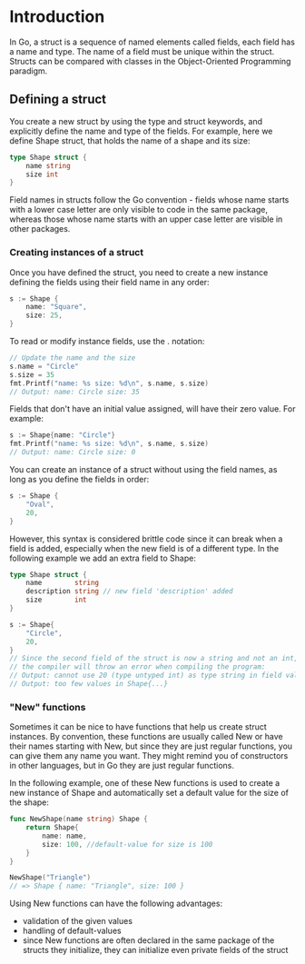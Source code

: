# Introduction
In Go, a struct is a sequence of named elements called fields, each field has a name and type. The name of a field must be unique within the struct. Structs can be compared with classes in the Object-Oriented Programming paradigm.

## Defining a struct
You create a new struct by using the type and struct keywords, and explicitly define the name and type of the fields. For example, here we define Shape struct, that holds the name of a shape and its size:
```go
type Shape struct {
    name string
    size int
}
```

Field names in structs follow the Go convention - fields whose name starts with a lower case letter are only visible to code in the same package, whereas those whose name starts with an upper case letter are visible in other packages.

### Creating instances of a struct
Once you have defined the struct, you need to create a new instance defining the fields using their field name in any order:
```go
s := Shape {
    name: "Square",
    size: 25,
}
```
To read or modify instance fields, use the . notation:
```go
// Update the name and the size
s.name = "Circle"
s.size = 35
fmt.Printf("name: %s size: %d\n", s.name, s.size)
// Output: name: Circle size: 35
```
Fields that don't have an initial value assigned, will have their zero value. For example:
```go
s := Shape{name: "Circle"}
fmt.Printf("name: %s size: %d\n", s.name, s.size)
// Output: name: Circle size: 0
```
You can create an instance of a struct without using the field names, as long as you define the fields in order:
```go
s := Shape {
	"Oval",
	20,
}
```

However, this syntax is considered brittle code since it can break when a field is added, especially when the new field is of a different type. In the following example we add an extra field to Shape:
```go
type Shape struct {
	name        string
	description string // new field 'description' added
	size        int
}

s := Shape{
    "Circle",
    20,
}
// Since the second field of the struct is now a string and not an int,
// the compiler will throw an error when compiling the program:
// Output: cannot use 20 (type untyped int) as type string in field value
// Output: too few values in Shape{...}
```

### "New" functions
Sometimes it can be nice to have functions that help us create struct instances. By convention, these functions are usually called New or have their names starting with New, but since they are just regular functions, you can give them any name you want. They might remind you of constructors in other languages, but in Go they are just regular functions.

In the following example, one of these New functions is used to create a new instance of Shape and automatically set a default value for the size of the shape:

```go
func NewShape(name string) Shape {
	return Shape{
		name: name,
		size: 100, //default-value for size is 100
	}
}

NewShape("Triangle")
// => Shape { name: "Triangle", size: 100 }

```

Using New functions can have the following advantages:

- validation of the given values
- handling of default-values
- since New functions are often declared in the same package of the structs they initialize, they can initialize even private fields of the struct